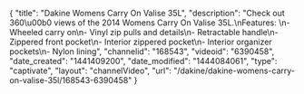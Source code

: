 {
    "title": "Dakine Womens Carry On Valise 35L",
    "description": "Check out 360\u00b0 views of the 2014 Womens Carry On Valise 35L.\nFeatures: \n- Wheeled carry on\n- Vinyl zip pulls and details\n- Retractable handle\n- Zippered front pocket\n- Interior zippered pocket\n- Interior organizer pockets\n- Nylon lining",
    "channelid": "168543",
    "videoid": "6390458",
    "date_created": "1441409200",
    "date_modified": "1444084061",
    "type": "captivate",
    "layout": "channelVideo",
    "url": "\/dakine\/dakine-womens-carry-on-valise-35l\/168543-6390458"
}